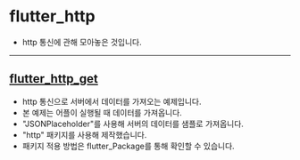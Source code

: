 # flutter_http

- http 통신에 관해 모아놓은 것입니다.

-----------------------

## [flutter_http_get](https://github.com/OOGEE/Flutter/tree/master/flutter_http/flutter_http_get)

- http 통신으로 서버에서 데이터를 가져오는 예제입니다.
- 본 예제는 어플이 실행될 때 데이터를 가져옵니다.
- "JSONPlaceholder"를 사용해 서버의 데이터를 샘플로 가져옵니다.
- "http" 패키지를 사용해 제작했습니다.
- 패키지 적용 방법은 flutter_Package를 통해 확인할 수 있습니다.